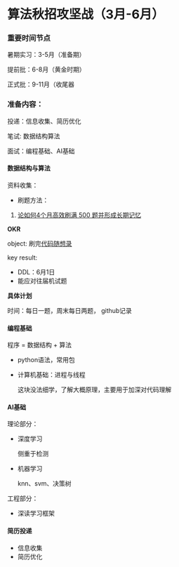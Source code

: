 # 算法秋招攻坚战（3月-6月）

### 重要时间节点

暑期实习：3-5月（准备期）

提前批：6-8月（黄金时期）

正式批：9-11月（收尾器

### 准备内容：

投递：信息收集、简历优化

笔试: 数据结构算法

面试：编程基础、AI基础

#### 数据结构与算法
资料收集：
- 刷题方法：
1. [论如何4个月高效刷满 500 题并形成长期记忆](https://leetcode-cn.com/circle/discuss/jq9Zke/)

**OKR**

object:  刷完[代码随想录](https://programmercarl.com/0142.%E7%8E%AF%E5%BD%A2%E9%93%BE%E8%A1%A8II.html#_142-%E7%8E%AF%E5%BD%A2%E9%93%BE%E8%A1%A8ii)

key result: 

- DDL：6月1日
- 能应对往届机试题

**具体计划**

时间：每日一题，周末每日两题， github记录

#### 编程基础

程序 = 数据结构 + 算法

- python语法，常用包

- 计算机基础：进程与线程

  这块没法细学，了解大概原理，主要用于加深对代码理解

#### AI基础

理论部分：

- 深度学习

  侧重于检测

- 机器学习

  knn、svm、决策树

工程部分：

- 深读学习框架

#### 简历投递

- 信息收集
- 简历优化






